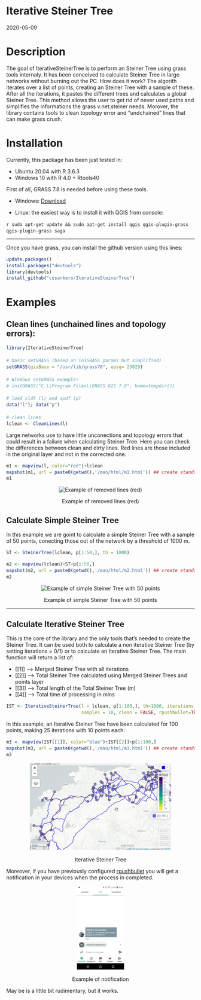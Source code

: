 Iterative Steiner Tree
================
2020-05-09

# Description

The goal of IterativeSteinerTree is to perform an Steiner Tree using
grass tools internaly. It has been conceived to calculate Steiner Tree
in large networks without burning out the PC. How does it work? The
algorith iterates over a list of points, creating an Steiner Tree with a
sample of these. After all the iterations, it pastes the different trees
and calculates a global Steiner Tree. This method allows the user to get
rid of never used paths and simplifies the informations the grass
v.net.steiner needs. Morover, the library contains tools to clean
topology error and “undchained” lines that can make grass crush.

# Installation

Currently, this package has been just tested in:

  - Ubuntu 20.04 with R 3.6.3
  - Windows 10 with R 4.0 + Rtools40

First of all, GRASS 7.8 is needed before using these tools.

  - Windows:
    [Download](https://grass.osgeo.org/grass78/binary/mswindows/native/x86_64/WinGRASS-7.8.2-1-Setup-x86_64.exe)

  - Linux: the easiest way is to install it with QGIS from console:

`r sudo apt-get update && sudo apt-get install qgis qgis-plugin-grass
qgis-plugin-grass saga`

-----

Once you have grass, you can install the github version using this
lines:

``` r
update.packages()
install.packages("devtools")
library(devtools)
install_github("cesarkero/IterativeSteinerTree")
```

# Examples

## Clean lines (unchained lines and topology errors):

``` r
library(IterativeSteinerTree)

# basic setGRASS (based on iniGRASS params but simplified)
setGRASS(gisBase = "/usr/lib/grass78", epsg= 25829)

# Windows setGRASS example: 
# initGRASS("C:\\Program Files\\GRASS GIS 7.8", home=tempdir())

# load sldf (l) and spdf (p)
data("l"); data("p")

# clean lines
lclean <- CleanLines(l)
```

Large networks use to have little unconections and topology errors that
could result in a failure when calculating Steiner Tree. Here you can
check the differences between clean and dirty lines. Red lines are those
included in the original layer and not in the corrected one:

``` r
m1 <- mapview(l, color="red")+lclean
mapshot(m1, url = paste0(getwd(),'/man/html/m1.html')) ## create standalone .html
m1
```

<div class="figure" style="text-align: center">

<img src="./man/figures/lclean.gif" alt="Example of removed lines (red)" width="75%" />

<p class="caption">

Example of removed lines (red)

</p>

</div>

## Calculate Simple Steiner Tree

In this example we are goint to calculate a simple Steiner Tree with a
sample of 50 points, conecting those out of the network by a threshold
of 1000 m.

``` r
ST <- SteinerTree(lclean, p[1:50,], th = 1000)
```

``` r
m2 <- mapview(lclean)+ST+p[1:50,]
mapshot(m2, url = paste0(getwd(),'/man/html/m2.html')) ## create standalone .html
m2
```

<div class="figure" style="text-align: center">

<img src="./man/figures/ST.gif" alt="Example of simple Steiner Tree with 50 points" width="75%" />

<p class="caption">

Example of simple Steiner Tree with 50 points

</p>

</div>

-----

## Calculate Iterative Steiner Tree

This is the core of the library and the only tools that’s needed to
create the Steiner Tree. It can be used both to calculate a non
iterative Steiner Tree (by setting iterations = 0/1) or to calculate an
Iterative Steiner Tree. The main function will return a list of:

  - \[\[1\]\] –\> Merged Steiner Tree with all iterations
  - \[\[2\]\] –\> Total Steiner Tree calculated using Merged Steiner
    Trees and points layer
  - \[\[3\]\] –\> Total length of the Total Steiner Tree (m)
  - \[\[4\]\] –\> Total time of processing in
mins

<!-- end list -->

``` r
IST <- IterativeSteinerTree(l = lclean, p[1:100,], th=1000, iterations = 25,
                            samples = 10, clean = FALSE, rpushbullet=TRUE)
```

In this example, an Iterative Steiner Tree have been calculated for 100
points, making 25 iterations with 10 points each:

``` r
m3 <- mapview(IST[[1]], color="blue")+IST[[2]]+p[1:100,]
mapshot(m3, url = paste0(getwd(),'/man/html/m3.html')) ## create standalone .html
m3
```

<div class="figure" style="text-align: center">

<img src="./man/figures/SST.gif" alt="Iterative Steiner Tree" width="75%" />

<p class="caption">

Iterative Steiner Tree

</p>

</div>

Moreover, if you have previously configured
[rpushbullet](https://github.com/eddelbuettel/rpushbullet) you will get
a notification in your devices when the process in
completed.

<div class="figure" style="text-align: center">

<img src="./man/figures/rpushbullet.png" alt="Example of notification" width="25%" />

<p class="caption">

Example of notification

</p>

</div>

May be is a little bit rudimentary, but it works.
